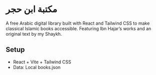 # مكتبة ابن حجر

A free Arabic digital library built with React and Tailwind CSS to make classical Islamic books accessible. Featuring Ibn Hajar’s works and an original text by my Shaykh.

## Setup

- React + Vite + Tailwind CSS
- Data: Local books.json
